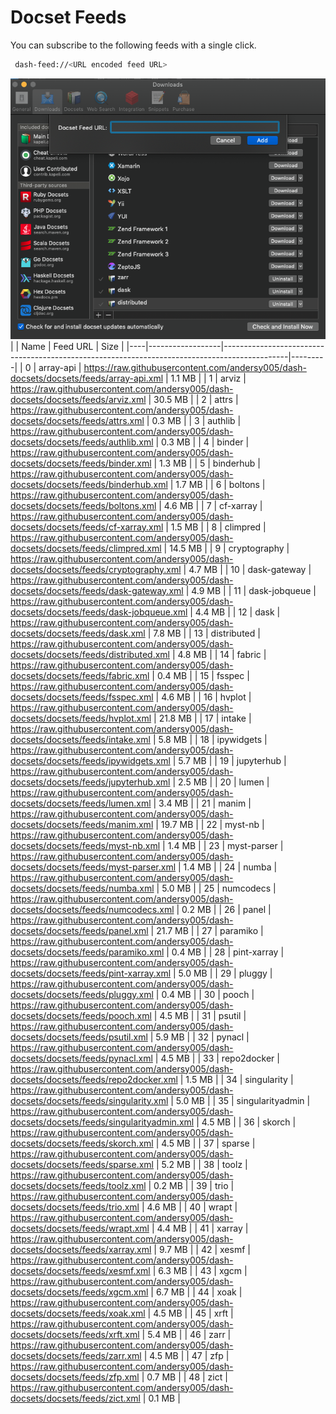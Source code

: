 # Docset Feeds

You can subscribe to the following feeds with a single click.

```bash
 dash-feed://<URL encoded feed URL>
```


![dash-docsets](https://github.com/andersy005/dash-docsets/raw/main/images/how-to-add-feed.png)
|    | Name             | Feed URL                                                                                     | Size    |
|----|------------------|----------------------------------------------------------------------------------------------|---------|
|  0 | array-api        | https://raw.githubusercontent.com/andersy005/dash-docsets/docsets/feeds/array-api.xml        | 1.1 MB  |
|  1 | arviz            | https://raw.githubusercontent.com/andersy005/dash-docsets/docsets/feeds/arviz.xml            | 30.5 MB |
|  2 | attrs            | https://raw.githubusercontent.com/andersy005/dash-docsets/docsets/feeds/attrs.xml            | 0.3 MB  |
|  3 | authlib          | https://raw.githubusercontent.com/andersy005/dash-docsets/docsets/feeds/authlib.xml          | 0.3 MB  |
|  4 | binder           | https://raw.githubusercontent.com/andersy005/dash-docsets/docsets/feeds/binder.xml           | 1.3 MB  |
|  5 | binderhub        | https://raw.githubusercontent.com/andersy005/dash-docsets/docsets/feeds/binderhub.xml        | 1.7 MB  |
|  6 | boltons          | https://raw.githubusercontent.com/andersy005/dash-docsets/docsets/feeds/boltons.xml          | 4.6 MB  |
|  7 | cf-xarray        | https://raw.githubusercontent.com/andersy005/dash-docsets/docsets/feeds/cf-xarray.xml        | 1.5 MB  |
|  8 | climpred         | https://raw.githubusercontent.com/andersy005/dash-docsets/docsets/feeds/climpred.xml         | 14.5 MB |
|  9 | cryptography     | https://raw.githubusercontent.com/andersy005/dash-docsets/docsets/feeds/cryptography.xml     | 4.7 MB  |
| 10 | dask-gateway     | https://raw.githubusercontent.com/andersy005/dash-docsets/docsets/feeds/dask-gateway.xml     | 4.9 MB  |
| 11 | dask-jobqueue    | https://raw.githubusercontent.com/andersy005/dash-docsets/docsets/feeds/dask-jobqueue.xml    | 4.4 MB  |
| 12 | dask             | https://raw.githubusercontent.com/andersy005/dash-docsets/docsets/feeds/dask.xml             | 7.8 MB  |
| 13 | distributed      | https://raw.githubusercontent.com/andersy005/dash-docsets/docsets/feeds/distributed.xml      | 4.8 MB  |
| 14 | fabric           | https://raw.githubusercontent.com/andersy005/dash-docsets/docsets/feeds/fabric.xml           | 0.4 MB  |
| 15 | fsspec           | https://raw.githubusercontent.com/andersy005/dash-docsets/docsets/feeds/fsspec.xml           | 4.6 MB  |
| 16 | hvplot           | https://raw.githubusercontent.com/andersy005/dash-docsets/docsets/feeds/hvplot.xml           | 21.8 MB |
| 17 | intake           | https://raw.githubusercontent.com/andersy005/dash-docsets/docsets/feeds/intake.xml           | 5.8 MB  |
| 18 | ipywidgets       | https://raw.githubusercontent.com/andersy005/dash-docsets/docsets/feeds/ipywidgets.xml       | 5.7 MB  |
| 19 | jupyterhub       | https://raw.githubusercontent.com/andersy005/dash-docsets/docsets/feeds/jupyterhub.xml       | 2.5 MB  |
| 20 | lumen            | https://raw.githubusercontent.com/andersy005/dash-docsets/docsets/feeds/lumen.xml            | 3.4 MB  |
| 21 | manim            | https://raw.githubusercontent.com/andersy005/dash-docsets/docsets/feeds/manim.xml            | 19.7 MB |
| 22 | myst-nb          | https://raw.githubusercontent.com/andersy005/dash-docsets/docsets/feeds/myst-nb.xml          | 1.4 MB  |
| 23 | myst-parser      | https://raw.githubusercontent.com/andersy005/dash-docsets/docsets/feeds/myst-parser.xml      | 1.4 MB  |
| 24 | numba            | https://raw.githubusercontent.com/andersy005/dash-docsets/docsets/feeds/numba.xml            | 5.0 MB  |
| 25 | numcodecs        | https://raw.githubusercontent.com/andersy005/dash-docsets/docsets/feeds/numcodecs.xml        | 0.2 MB  |
| 26 | panel            | https://raw.githubusercontent.com/andersy005/dash-docsets/docsets/feeds/panel.xml            | 21.7 MB |
| 27 | paramiko         | https://raw.githubusercontent.com/andersy005/dash-docsets/docsets/feeds/paramiko.xml         | 0.4 MB  |
| 28 | pint-xarray      | https://raw.githubusercontent.com/andersy005/dash-docsets/docsets/feeds/pint-xarray.xml      | 5.0 MB  |
| 29 | pluggy           | https://raw.githubusercontent.com/andersy005/dash-docsets/docsets/feeds/pluggy.xml           | 0.4 MB  |
| 30 | pooch            | https://raw.githubusercontent.com/andersy005/dash-docsets/docsets/feeds/pooch.xml            | 4.5 MB  |
| 31 | psutil           | https://raw.githubusercontent.com/andersy005/dash-docsets/docsets/feeds/psutil.xml           | 5.9 MB  |
| 32 | pynacl           | https://raw.githubusercontent.com/andersy005/dash-docsets/docsets/feeds/pynacl.xml           | 4.5 MB  |
| 33 | repo2docker      | https://raw.githubusercontent.com/andersy005/dash-docsets/docsets/feeds/repo2docker.xml      | 1.5 MB  |
| 34 | singularity      | https://raw.githubusercontent.com/andersy005/dash-docsets/docsets/feeds/singularity.xml      | 5.0 MB  |
| 35 | singularityadmin | https://raw.githubusercontent.com/andersy005/dash-docsets/docsets/feeds/singularityadmin.xml | 4.5 MB  |
| 36 | skorch           | https://raw.githubusercontent.com/andersy005/dash-docsets/docsets/feeds/skorch.xml           | 4.5 MB  |
| 37 | sparse           | https://raw.githubusercontent.com/andersy005/dash-docsets/docsets/feeds/sparse.xml           | 5.2 MB  |
| 38 | toolz            | https://raw.githubusercontent.com/andersy005/dash-docsets/docsets/feeds/toolz.xml            | 0.2 MB  |
| 39 | trio             | https://raw.githubusercontent.com/andersy005/dash-docsets/docsets/feeds/trio.xml             | 4.6 MB  |
| 40 | wrapt            | https://raw.githubusercontent.com/andersy005/dash-docsets/docsets/feeds/wrapt.xml            | 4.4 MB  |
| 41 | xarray           | https://raw.githubusercontent.com/andersy005/dash-docsets/docsets/feeds/xarray.xml           | 9.7 MB  |
| 42 | xesmf            | https://raw.githubusercontent.com/andersy005/dash-docsets/docsets/feeds/xesmf.xml            | 6.3 MB  |
| 43 | xgcm             | https://raw.githubusercontent.com/andersy005/dash-docsets/docsets/feeds/xgcm.xml             | 6.7 MB  |
| 44 | xoak             | https://raw.githubusercontent.com/andersy005/dash-docsets/docsets/feeds/xoak.xml             | 4.5 MB  |
| 45 | xrft             | https://raw.githubusercontent.com/andersy005/dash-docsets/docsets/feeds/xrft.xml             | 5.4 MB  |
| 46 | zarr             | https://raw.githubusercontent.com/andersy005/dash-docsets/docsets/feeds/zarr.xml             | 4.5 MB  |
| 47 | zfp              | https://raw.githubusercontent.com/andersy005/dash-docsets/docsets/feeds/zfp.xml              | 0.7 MB  |
| 48 | zict             | https://raw.githubusercontent.com/andersy005/dash-docsets/docsets/feeds/zict.xml             | 0.1 MB  |
